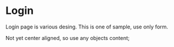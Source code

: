 Login
===

Login page is various desing. This is one of sample, use only form. 

Not yet center aligned, so use any objects content;